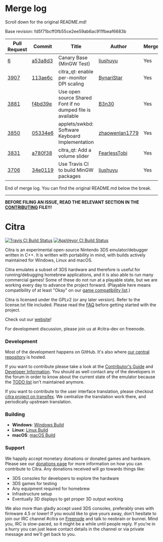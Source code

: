 # Merge log

Scroll down for the original README.md!

Base revision: fd5f71bcff0fb55ce2ee59ab6ac911fbeaf6683b

|Pull Request|Commit|Title|Author|Merged?|
|----|----|----|----|----|
|[6](https://github.com/citra-emu/citra-canary/pull/6)|[a53a8d3](https://github.com/citra-emu/citra-canary/pull/6/files/)|Canary Base (MinGW Test)|[liushuyu](https://github.com/liushuyu)|Yes|
|[3907](https://github.com/citra-emu/citra/pull/3907)|[113ae6c](https://github.com/citra-emu/citra/pull/3907/files/)|citra_qt: enable per-monitor DPI scaling|[BynariStar](https://github.com/BynariStar)|Yes|
|[3881](https://github.com/citra-emu/citra/pull/3881)|[f4bd39e](https://github.com/citra-emu/citra/pull/3881/files/)|Use open source Shared Font if no dumped file is available|[B3n30](https://github.com/B3n30)|Yes|
|[3850](https://github.com/citra-emu/citra/pull/3850)|[05334e6](https://github.com/citra-emu/citra/pull/3850/files/)|applets/swkbd: Software Keyboard Implementation|[zhaowenlan1779](https://github.com/zhaowenlan1779)|Yes|
|[3831](https://github.com/citra-emu/citra/pull/3831)|[a780f38](https://github.com/citra-emu/citra/pull/3831/files/)|citra_qt: Add a volume slider|[FearlessTobi](https://github.com/FearlessTobi)|Yes|
|[3706](https://github.com/citra-emu/citra/pull/3706)|[34e0119](https://github.com/citra-emu/citra/pull/3706/files/)|Use Travis CI to build MinGW packages|[liushuyu](https://github.com/liushuyu)|Yes|


End of merge log. You can find the original README.md below the break.

------

**BEFORE FILING AN ISSUE, READ THE RELEVANT SECTION IN THE [CONTRIBUTING](https://github.com/citra-emu/citra/blob/master/CONTRIBUTING.md#reporting-issues) FILE!!!**

Citra
==============
[![Travis CI Build Status](https://travis-ci.org/citra-emu/citra.svg?branch=master)](https://travis-ci.org/citra-emu/citra)
[![AppVeyor CI Build Status](https://ci.appveyor.com/api/projects/status/sdf1o4kh3g1e68m9?svg=true)](https://ci.appveyor.com/project/bunnei/citra)

Citra is an experimental open-source Nintendo 3DS emulator/debugger written in C++. It is written with portability in mind, with builds actively maintained for Windows, Linux and macOS.

Citra emulates a subset of 3DS hardware and therefore is useful for running/debugging homebrew applications, and it is also able to run many commercial games! Some of these do not run at a playable state, but we are working every day to advance the project forward. (Playable here means compatibility of at least "Okay" on our [game compatibility list](https://citra-emu.org/game).)

Citra is licensed under the GPLv2 (or any later version). Refer to the license.txt file included. Please read the [FAQ](https://citra-emu.org/wiki/faq/) before getting started with the project.

Check out our [website](https://citra-emu.org/)!

For development discussion, please join us at #citra-dev on freenode.

### Development

Most of the development happens on GitHub. It's also where [our central repository](https://github.com/citra-emu/citra) is hosted.

If you want to contribute please take a look at the [Contributor's Guide](CONTRIBUTING.md) and [Developer Information](https://github.com/citra-emu/citra/wiki/Developer-Information). You should as well contact any of the developers in the forum in order to know about the current state of the emulator because the [TODO list](https://docs.google.com/document/d/1SWIop0uBI9IW8VGg97TAtoT_CHNoP42FzYmvG1F4QDA) isn't maintained anymore.

If you want to contribute to the user interface translation, please checkout [citra project on transifex](https://www.transifex.com/citra/citra). We centralize the translation work there, and periodically upstream translation.

### Building

* __Windows__: [Windows Build](https://github.com/citra-emu/citra/wiki/Building-For-Windows)
* __Linux__: [Linux Build](https://github.com/citra-emu/citra/wiki/Building-For-Linux)
* __macOS__: [macOS Build](https://github.com/citra-emu/citra/wiki/Building-for-macOS)


### Support
We happily accept monetary donations or donated games and hardware. Please see our [donations page](https://citra-emu.org/donate/) for more information on how you can contribute to Citra. Any donations received will go towards things like:
* 3DS consoles for developers to explore the hardware
* 3DS games for testing
* Any equipment required for homebrew
* Infrastructure setup
* Eventually 3D displays to get proper 3D output working

We also more than gladly accept used 3DS consoles, preferably ones with firmware 4.5 or lower! If you would like to give yours away, don't hesitate to join our IRC channel #citra on [Freenode](http://webchat.freenode.net/?channels=citra) and talk to neobrain or bunnei. Mind you, IRC is slow-paced, so it might be a while until people reply. If you're in a hurry you can just leave contact details in the channel or via private message and we'll get back to you.

